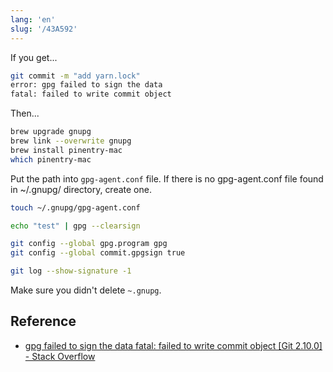 ```yaml
---
lang: 'en'
slug: '/43A592'
---
```


If you get...

```bash
git commit -m "add yarn.lock"
error: gpg failed to sign the data
fatal: failed to write commit object
```

Then...

```bash
brew upgrade gnupg
brew link --overwrite gnupg
brew install pinentry-mac
which pinentry-mac
```

Put the path into `gpg-agent.conf` file.
If there is no gpg-agent.conf file found in ~/.gnupg/ directory, create one.

```bash
touch ~/.gnupg/gpg-agent.conf
```

```bash
echo "test" | gpg --clearsign
```

```bash
git config --global gpg.program gpg
git config --global commit.gpgsign true
```

```bash
git log --show-signature -1
```

Make sure you didn't delete `~.gnupg`.

## Reference

- [gpg failed to sign the data fatal: failed to write commit object \[Git 2.10.0\] - Stack Overflow](https://stackoverflow.com/questions/39494631/gpg-failed-to-sign-the-data-fatal-failed-to-write-commit-object-git-2-10-0)
